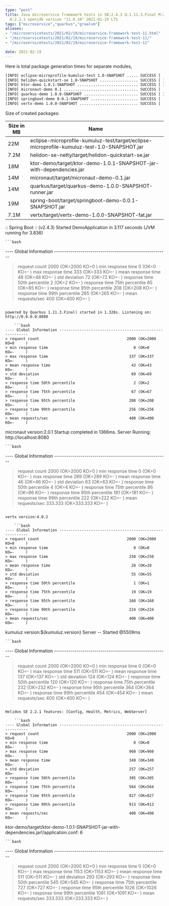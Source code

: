 ```yaml
---
type: "post"
title: Java microservice framework tests in SB:2.4.3 Q:1.11.3.Final M:2.3.2 V:4.0.2
  H:2.2.1 openjdk version "11.0.10" 2021-01-19 LTS
tags: ["microservice","quarkus","graalvm"]
aliases:
- "/microservicetests/2021/02/19/microservice-framework-test-11.html"
- "/microservicetests/2021/02/19/microservice-framework-test-11/"
- "/microservicetests/2021/02/19/microservice-framework-test-11"

date: 2021-02-19
---
```

 
Here is total package generation times for separate modules,
```bash
[INFO] eclipse-microprofile-kumuluz-test 1.0-SNAPSHOT ..... SUCCESS [  4.681 s]
[INFO] helidon-quickstart-se 1.0-SNAPSHOT ................. SUCCESS [ 13.826 s]
[INFO] ktor-demo 1.0.1-SNAPSHOT ........................... SUCCESS [ 14.679 s]
[INFO] micronaut-demo 0.1 ................................. SUCCESS [  9.234 s]
[INFO] quarkus-demo 1.0.0-SNAPSHOT ........................ SUCCESS [ 19.221 s]
[INFO] springboot-demo 0.0.1-SNAPSHOT ..................... SUCCESS [  8.823 s]
[INFO] vertx-demo 1.0.0-SNAPSHOT .......................... SUCCESS [  5.242 s]
```
Size of created packages:

| Size in MB |  Name |
|------------|-------|
| 22M | eclipse-microprofile-kumuluz-test/target/eclipse-microprofile-kumuluz-test-1.0-SNAPSHOT.jar |
| 7.2M | helidon-se-netty/target/helidon-quickstart-se.jar |
| 18M | ktor-demo/target/ktor-demo-1.0.1-SNAPSHOT-jar-with-dependencies.jar |
| 14M | micronaut/target/micronaut-demo-0.1.jar |
| 14M | quarkus/target/quarkus-demo-1.0.0-SNAPSHOT-runner.jar |
| 19M | spring-boot/target/springboot-demo-0.0.1-SNAPSHOT.jar |
| 7.1M | vertx/target/vertx-demo-1.0.0-SNAPSHOT-fat.jar |


:: Spring Boot :: (v2.4.3) Started DemoApplication in 3.117 seconds (JVM running for 3.836)

    ```bash
---- Global Information --------------------------------------------------------
> request count                                       2000 (OK=2000   KO=0     )
> min response time                                      0 (OK=0      KO=-     )
> max response time                                    333 (OK=333    KO=-     )
> mean response time                                    48 (OK=48     KO=-     )
> std deviation                                         72 (OK=72     KO=-     )
> response time 50th percentile                          2 (OK=2      KO=-     )
> response time 75th percentile                         85 (OK=85     KO=-     )
> response time 95th percentile                        208 (OK=208    KO=-     )
> response time 99th percentile                        265 (OK=265    KO=-     )
> mean requests/sec                                    400 (OK=400    KO=-     )
```

powered by Quarkus 1.11.3.Final) started in 1.328s. Listening on: http://0.0.0.0:8080

    ```bash
---- Global Information --------------------------------------------------------
> request count                                       2000 (OK=2000   KO=0     )
> min response time                                      0 (OK=0      KO=-     )
> max response time                                    337 (OK=337    KO=-     )
> mean response time                                    43 (OK=43     KO=-     )
> std deviation                                         69 (OK=69     KO=-     )
> response time 50th percentile                          2 (OK=2      KO=-     )
> response time 75th percentile                         67 (OK=67     KO=-     )
> response time 95th percentile                        208 (OK=208    KO=-     )
> response time 99th percentile                        256 (OK=256    KO=-     )
> mean requests/sec                                    400 (OK=400    KO=-     )
```

micronaut version:2.0.1 Startup completed in 1366ms. Server Running: http://localhost:8080

    ```bash
---- Global Information --------------------------------------------------------
> request count                                       2000 (OK=2000   KO=0     )
> min response time                                      0 (OK=0      KO=-     )
> max response time                                    289 (OK=289    KO=-     )
> mean response time                                    46 (OK=46     KO=-     )
> std deviation                                         63 (OK=63     KO=-     )
> response time 50th percentile                          4 (OK=4      KO=-     )
> response time 75th percentile                         86 (OK=86     KO=-     )
> response time 95th percentile                        181 (OK=181    KO=-     )
> response time 99th percentile                        222 (OK=222    KO=-     )
> mean requests/sec                                333.333 (OK=333.333 KO=-     )
```

vertx version:4.0.2

    ```bash
---- Global Information --------------------------------------------------------
> request count                                       2000 (OK=2000   KO=0     )
> min response time                                      0 (OK=0      KO=-     )
> max response time                                    250 (OK=250    KO=-     )
> mean response time                                    28 (OK=28     KO=-     )
> std deviation                                         55 (OK=55     KO=-     )
> response time 50th percentile                          1 (OK=1      KO=-     )
> response time 75th percentile                         19 (OK=19     KO=-     )
> response time 95th percentile                        168 (OK=168    KO=-     )
> response time 99th percentile                        224 (OK=224    KO=-     )
> mean requests/sec                                    400 (OK=400    KO=-     )
```

kumuluz version:${kumuluz.version} Server -- Started @5509ms

    ```bash
---- Global Information --------------------------------------------------------
> request count                                       2000 (OK=2000   KO=0     )
> min response time                                      0 (OK=0      KO=-     )
> max response time                                    511 (OK=511    KO=-     )
> mean response time                                   137 (OK=137    KO=-     )
> std deviation                                        124 (OK=124    KO=-     )
> response time 50th percentile                        120 (OK=120    KO=-     )
> response time 75th percentile                        232 (OK=232    KO=-     )
> response time 95th percentile                        364 (OK=364    KO=-     )
> response time 99th percentile                        454 (OK=454    KO=-     )
> mean requests/sec                                    400 (OK=400    KO=-     )
```

Helidon SE 2.2.1 features: [Config, Health, Metrics, WebServer]

    ```bash
---- Global Information --------------------------------------------------------
> request count                                       2000 (OK=2000   KO=0     )
> min response time                                      0 (OK=0      KO=-     )
> max response time                                    960 (OK=960    KO=-     )
> mean response time                                   349 (OK=349    KO=-     )
> std deviation                                        257 (OK=257    KO=-     )
> response time 50th percentile                        305 (OK=305    KO=-     )
> response time 75th percentile                        564 (OK=564    KO=-     )
> response time 95th percentile                        827 (OK=827    KO=-     )
> response time 99th percentile                        913 (OK=913    KO=-     )
> mean requests/sec                                    400 (OK=400    KO=-     )
```

ktor-demo/target/ktor-demo-1.0.1-SNAPSHOT-jar-with-dependencies.jar!/application.conf: 6

    ```bash
---- Global Information --------------------------------------------------------
> request count                                       2000 (OK=2000   KO=0     )
> min response time                                      0 (OK=0      KO=-     )
> max response time                                   1153 (OK=1153   KO=-     )
> mean response time                                   511 (OK=511    KO=-     )
> std deviation                                        293 (OK=293    KO=-     )
> response time 50th percentile                        545 (OK=545    KO=-     )
> response time 75th percentile                        727 (OK=727    KO=-     )
> response time 95th percentile                       1026 (OK=1026   KO=-     )
> response time 99th percentile                       1091 (OK=1091   KO=-     )
> mean requests/sec                                333.333 (OK=333.333 KO=-     )
```
